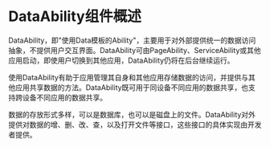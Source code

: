 # DataAbility组件概述


DataAbility，即"使用Data模板的Ability"，主要用于对外部提供统一的数据访问抽象，不提供用户交互界面。DataAbility可由PageAbility、ServiceAbility或其他应用启动，即使用户切换到其他应用，DataAbility仍将在后台继续运行。


使用DataAbility有助于应用管理其自身和其他应用存储数据的访问，并提供与其他应用共享数据的方法。DataAbility既可用于同设备不同应用的数据共享，也支持跨设备不同应用的数据共享。


数据的存放形式多样，可以是数据库，也可以是磁盘上的文件。DataAbility对外提供对数据的增、删、改、查，以及打开文件等接口，这些接口的具体实现由开发者提供。
